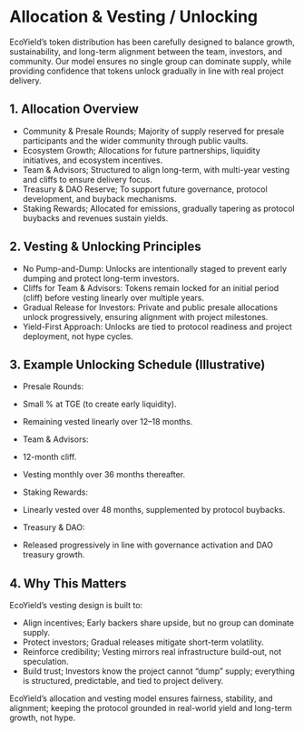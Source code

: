 # Allocation & Vesting / Unlocking

EcoYield’s token distribution has been carefully designed to balance
growth, sustainability, and long-term alignment between the team,
investors, and community. Our model ensures no single group can dominate
supply, while providing confidence that tokens unlock gradually in line
with real project delivery.

## 1. Allocation Overview

- Community & Presale Rounds; Majority of supply reserved for presale
participants and the wider community through public vaults.
- Ecosystem Growth; Allocations for future partnerships, liquidity
initiatives, and ecosystem incentives.
- Team & Advisors; Structured to align long-term, with multi-year
vesting and cliffs to ensure delivery focus.
- Treasury & DAO Reserve; To support future governance, protocol
development, and buyback mechanisms.
- Staking Rewards; Allocated for emissions, gradually tapering as
protocol buybacks and revenues sustain yields.

## 2. Vesting & Unlocking Principles

- No Pump-and-Dump: Unlocks are intentionally staged to prevent early
dumping and protect long-term investors.
- Cliffs for Team & Advisors: Tokens remain locked for an initial period
(cliff) before vesting linearly over multiple years.
- Gradual Release for Investors: Private and public presale allocations
unlock progressively, ensuring alignment with project milestones.
- Yield-First Approach: Unlocks are tied to protocol readiness and
project deployment, not hype cycles.

## 3. Example Unlocking Schedule (Illustrative)

- Presale Rounds:
- Small % at TGE (to create early liquidity).
- Remaining vested linearly over 12–18 months.

- Team & Advisors:
- 12-month cliff.
- Vesting monthly over 36 months thereafter.

- Staking Rewards:
- Linearly vested over 48 months, supplemented by protocol buybacks.

- Treasury & DAO:
- Released progressively in line with governance activation and DAO
treasury growth.

## 4. Why This Matters

EcoYield’s vesting design is built to:
- Align incentives; Early backers share upside, but no group can
dominate supply.
- Protect investors; Gradual releases mitigate short-term volatility.
- Reinforce credibility; Vesting mirrors real infrastructure build-out,
not speculation.
- Build trust; Investors know the project cannot “dump” supply;
everything is structured, predictable, and tied to project delivery.

EcoYield’s allocation and vesting model ensures
fairness, stability, and alignment; keeping the protocol grounded in
real-world yield and long-term growth, not hype.
